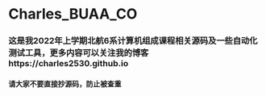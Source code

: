 # Charles_BUAA_CO
###  这是我2022年上学期北航6系计算机组成课程相关源码及一些自动化测试工具，更多内容可以关注我的博客https://charles2530.github.io
####  请大家不要直接抄源码，防止被查重
 
